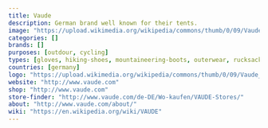 ```yaml
---
title: Vaude
description: German brand well known for their tents.
image: "https://upload.wikimedia.org/wikipedia/commons/thumb/0/09/Vaude_Logo_with_Claim.png/200px-Vaude_Logo_with_Claim.png"
categories: []
brands: []
purposes: [outdour, cycling]
types: [gloves, hiking-shoes, mountaineering-boots, outerwear, rucksack, sleeping-bag, tent, snowshoes]
countries: [germany]
logo: "https://upload.wikimedia.org/wikipedia/commons/thumb/0/09/Vaude_Logo_with_Claim.png/200px-Vaude_Logo_with_Claim.png"
website: "http://www.vaude.com"
shop: "http://www.vaude.com"
store-finder: "http://www.vaude.com/de-DE/Wo-kaufen/VAUDE-Stores/"
about: "http://www.vaude.com/about/"
wiki: "https://en.wikipedia.org/wiki/VAUDE"
---
```


